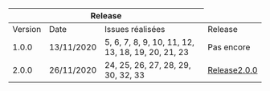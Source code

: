 <table>
    <thead>
        <tr>
            <th colspan="3">Release</th>
        </tr>
    </thead>
    <tbody>
        <tr>
            <td>Version</td>
            <td>Date</td>
            <td>Issues réalisées</td>
            <td>Release</td>
        </tr>
        <tr>
            <td>1.0.0</td>
            <td>13/11/2020</td>
            <td>5, 6, 7, 8, 9, 10, 11, 12, 13, 18, 19, 20, 21, 23</td>
            <td>Pas encore</td>
        </tr>
            <tr>
            <td>2.0.0</td>
            <td>26/11/2020</td>
            <td>24, 25, 26, 27, 28, 29, 30, 32, 33</td>
            <td><a href='releases/release2.0.0.tar.gz'>Release2.0.0</a></td>
        </tr>
    </tbody>
</table>